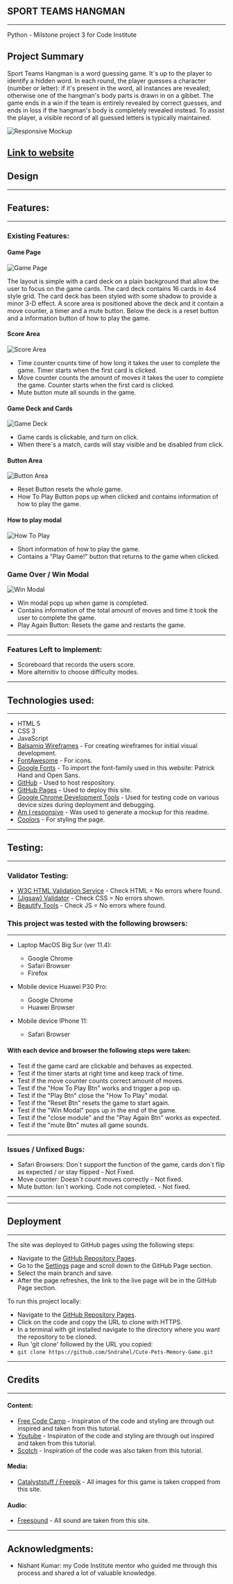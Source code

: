 ## SPORT TEAMS HANGMAN
---
Python - Milstone project 3 for Code Institute

## Project Summary

Sport Teams Hangman is a word guessing game.
It´s up to the player to identify a hidden word. In each round, the player guesses a character (number or letter): if it's present in the word, all instances are revealed; otherwise one of the hangman's body parts is drawn in on a gibbet. The game ends in a win if the team is entirely revealed by correct guesses, and ends in loss if the hangman's body is completely revealed instead. To assist the player, a visible record of all guessed letters is typically maintained.

![Responsive Mockup](assets/mockups/mockup.png)  

[Link to website](https://sporthangman.herokuapp.com/)
---
## Design

---
## Features:
---

### Existing Features:

#### Game Page

![Game Page](assets/mockups/game_page.png)

The layout is simple with a card deck on a plain background that allow the user to focus on the game cards. The card deck contains 16 cards in 4x4 style grid. The card deck has been styled with some shadow to provide a minor 3-D effect. 
A score area is positioned above the deck and it contain a move counter, a timer and a mute button.
Below the deck is a reset button and a information button of how to play the game.  

#### Score Area

![Score Area](assets/mockups/score_area.png)

- Time counter counts time of how long it takes the user to complete the game. Timer starts when the first card is clicked.
- Move counter counts the amount of moves it takes the user to complete the game. Counter starts when the first card is clicked.
- Mute button mute all sounds in the game.


#### Game Deck and Cards

![Game Deck](assets/mockups/game_deck.png)

- Game cards is clickable, and turn on click.
- When there´s a match, cards will stay visible and be disabled from click.


#### Button Area

![Button Area](assets/mockups/button_area.png)

- Reset Button resets the whole game.
- How To Play Button pops up when clicked and contains information of how to play the game.


#### How to play modal

![How To Play](assets/mockups/how_to_play.png)

- Short information of how to play the game.
- Contains a "Play Game!" button that returns to the game when clicked.


### Game Over / Win Modal

![Win Modal](assets/mockups/win_modal.png)

- Win modal pops up when game is completed.
- Contains information of the total amount of moves and time it took the user to complete the game.
- Play Again Button: Resets the game and restarts the game. 

___
### Features Left to Implement:

- Scoreboard that records the users score. 
- More alternitiv to choose difficulty modes.


----
## Technologies used:
---

- HTML 5
- CSS 3
- JavaScript
- [Balsamiq Wireframes](https://balsamiq.com/wireframes/) - For creating wireframes for initial visual development.
- [FontAwesome](https://fontawesome.com/) - For icons.
- [Google Fonts](https://fonts.google.com/) - To import the font-family used in this website: Patrick Hand and Open Sans.
- [GitHub](https://pages.github.com/) - Used to host respository.
- [GitHub Pages](https://github.com/Sndrahel/Cute-Pets-Memory-Game/settings/pages) - Used to deploy this site.
- [Google Chrome Development Tools](https://developers.google.com/web/tools/chrome-devtools) - Used for testing code on various device sizes during deployment and debugging.
- [Am I responsive](http://ami.responsivedesign.is/#) - Was used to generate a mockup for this readme.
- [Coolors](https://coolors.co/palettes/trending) - For styling the page.


---  
## Testing:
---

### Validator Testing:

- [W3C HTML Validation Service](https://validator.w3.org/) - Check HTML = No errors where found.
- [(Jigsaw) Validator](https://jigsaw.w3.org/css-validator/) - Check CSS = No errors shown.
- [Beautify Tools](https://beautifytools.com/javascript-validator.php) - Check JS = No errors where found.

### This project was tested with the following browsers: 
---

- Laptop MacOS Big Sur (ver 11.4):
  - Google Chrome
  - Safari Browser
  - Firefox

- Mobile device Huawei P30 Pro:
  - Google Chrome
  - Huawei Browser

- Mobile device IPhone 11:
  - Safari Browser

#### With each device and browser the following steps were taken:
- Test if the game card are clickable and behaves as expected.
- Test if the timer starts at right time and keep track of time. 
- Test if the move counter counts correct amount of moves. 
- Test if the "How To Play Btn" works and trigger a pop up.
- Test if the "Play Btn" close the "How To Play" modal.
- Test if the "Reset Btn" resets the game to start again.
- Test if the "Win Modal" pops up in the end of the game.
- Test if the "close module" and the "Play Again Btn" works as expected.
- Test if the "mute Btn" mutes all game sounds.


---
### Issues / Unfixed Bugs:
- Safari Browsers: Don´t support the function of the game, cards don´t flip as expected / or stay flipped - Not Fixed.
- Move counter: Doesn´t count moves correctly - Not fixed.
- Mute button: Isn´t working. Code not completed. - Not fixed. 
---

  
---
## Deployment
---
The site was deployed to GitHub pages using the following steps:

- Navigate to the [GitHub Repository Pages](https://github.com/Sndrahel/Cute-Pets-Memory-Game). 
- Go to the [Settings](https://github.com/Sndrahel/Cute-Pets-Memory-Game/settings) page and scroll down to the GitHub Page section.
- Select the main branch and save.
- After the page refreshes, the link to the live page will be in the GitHub Page section.

To run this project locally:

- Navigate to the [GitHub Repository Pages](https://github.com/Sndrahel/Cute-Pets-Memory-Game). 
- Click on the code and copy the URL to clone with HTTPS.
- In a terminal with git installed navigate to the directory where you want the repository to be cloned.
- Run 'git clone' followed by the URL you copied:
- ```git clone https://github.com/Sndrahel/Cute-Pets-Memory-Game.git```

  
---
## Credits
---

#### Content:

- [Free Code Camp](https://marina-ferreira.github.io/tutorials/js/memory-game/) - Inspiraton of the code and styling are through out inspired and taken from this tutorial. 
- [Youtube](https://www.youtube.com/watch?v=ZniVgo8U7ek) - Inspiraton of the code and styling are through out inspired and taken from this tutorial.
- [Scotch](https://scotch.io/tutorials/how-to-build-a-memory-matching-game-in-javascript) - Inspiration of the code was also taken from this tutorial.
    

#### Media:
- [Catalyststuff / Freepik](https://www.freepik.com/catalyststuff) - All images for this game is taken cropped from this site.  


#### Audio:
- [Freesound](https://freesound.org/) - All sound are taken from this site.
 
---
## Acknowledgments:

- Nishant Kumar: my Code Institute mentor who guided me through this process and shared a lot of valuable knowledge.

